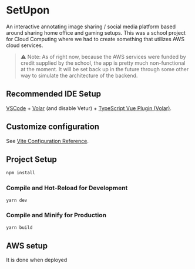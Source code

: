 # SetUpon
An interactive annotating image sharing / social media platform based around sharing home office and gaming setups. This was a school project for Cloud Computing where we had to create something that utilizes AWS cloud services.

> ⚠️ Note: As of right now, because the AWS services were funded by credit supplied by the school, the app is pretty much non-functional at the moment. It will be set back up in the future through some other way to simulate the architecture of the backend.

## Recommended IDE Setup

[VSCode](https://code.visualstudio.com/) + [Volar](https://marketplace.visualstudio.com/items?itemName=johnsoncodehk.volar) (and disable Vetur) + [TypeScript Vue Plugin (Volar)](https://marketplace.visualstudio.com/items?itemName=johnsoncodehk.vscode-typescript-vue-plugin).

## Customize configuration

See [Vite Configuration Reference](https://vitejs.dev/config/).

## Project Setup

```sh
npm install
```

### Compile and Hot-Reload for Development

```sh
yarn dev
```

### Compile and Minify for Production

```sh
yarn build
```

## AWS setup
It is done when deployed
